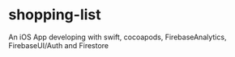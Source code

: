 #  shopping-list

An iOS App developing with swift, cocoapods, FirebaseAnalytics, FirebaseUI/Auth and Firestore
